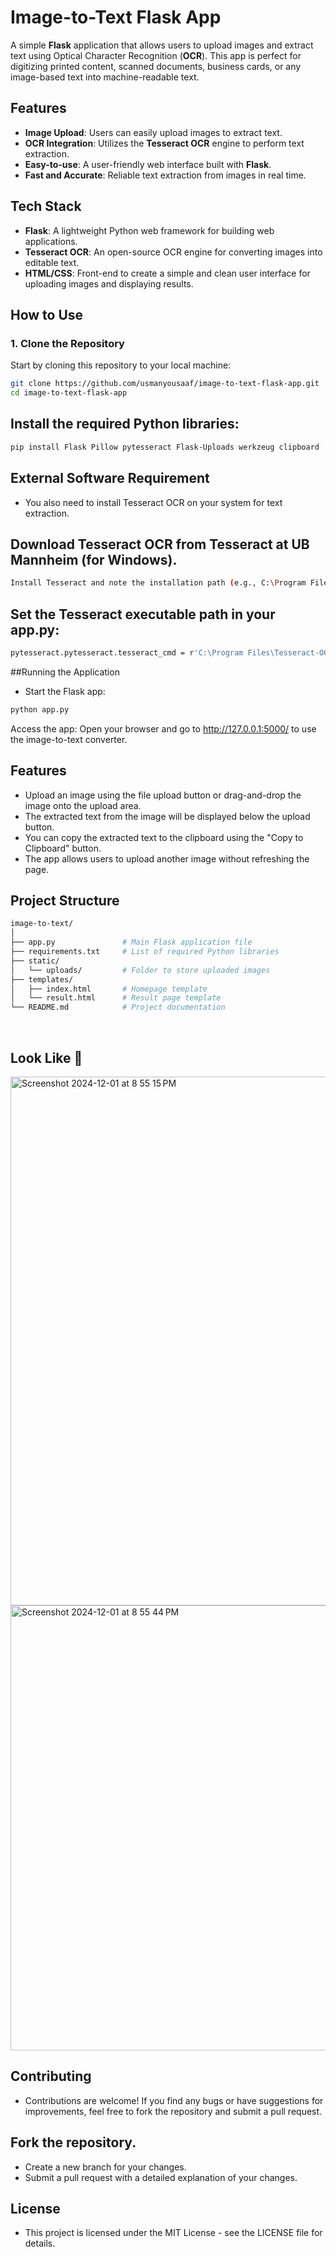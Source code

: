 # Image-to-Text Flask App

A simple **Flask** application that allows users to upload images and extract text using Optical Character Recognition (**OCR**). This app is perfect for digitizing printed content, scanned documents, business cards, or any image-based text into machine-readable text.

## Features

- **Image Upload**: Users can easily upload images to extract text.
- **OCR Integration**: Utilizes the **Tesseract OCR** engine to perform text extraction.
- **Easy-to-use**: A user-friendly web interface built with **Flask**.
- **Fast and Accurate**: Reliable text extraction from images in real time.

## Tech Stack

- **Flask**: A lightweight Python web framework for building web applications.
- **Tesseract OCR**: An open-source OCR engine for converting images into editable text.
- **HTML/CSS**: Front-end to create a simple and clean user interface for uploading images and displaying results.

## How to Use

### 1. Clone the Repository

Start by cloning this repository to your local machine:

```bash
git clone https://github.com/usmanyousaaf/image-to-text-flask-app.git
cd image-to-text-flask-app
```

## Install the required Python libraries:

```bash
pip install Flask Pillow pytesseract Flask-Uploads werkzeug clipboard
```

## External Software Requirement
- You also need to install Tesseract OCR on your system for text extraction.

## Download Tesseract OCR from Tesseract at UB Mannheim (for Windows).
```bash
Install Tesseract and note the installation path (e.g., C:\Program Files\Tesseract-OCR).
```
## Set the Tesseract executable path in your app.py:
```bash
pytesseract.pytesseract.tesseract_cmd = r'C:\Program Files\Tesseract-OCR\tesseract.exe'
```
##Running the Application
- Start the Flask app:
```bash
python app.py
```

Access the app: Open your browser and go to http://127.0.0.1:5000/ to use the image-to-text converter.

## Features
- Upload an image using the file upload button or drag-and-drop the image onto the upload area.
- The extracted text from the image will be displayed below the upload button.
- You can copy the extracted text to the clipboard using the "Copy to Clipboard" button.
- The app allows users to upload another image without refreshing the page.

## Project Structure
```bash
image-to-text/
│
├── app.py               # Main Flask application file
├── requirements.txt     # List of required Python libraries
├── static/
│   └── uploads/         # Folder to store uploaded images
├── templates/
│   ├── index.html       # Homepage template
│   └── result.html      # Result page template
└── README.md            # Project documentation

```
<br>

## Look Like 👀 
<img width="846" alt="Screenshot 2024-12-01 at 8 55 15 PM" src="https://github.com/user-attachments/assets/974dca88-9631-45a7-8b19-1b4da349150f">
<br>
<img width="712" alt="Screenshot 2024-12-01 at 8 55 44 PM" src="https://github.com/user-attachments/assets/5c35bd0f-079f-4f7f-b215-7707c3385dbc">


## Contributing
- Contributions are welcome! If you find any bugs or have suggestions for improvements, feel free to fork the repository and submit a pull request.

## Fork the repository.
- Create a new branch for your changes.
- Submit a pull request with a detailed explanation of your changes.

## License
- This project is licensed under the MIT License - see the LICENSE file for details.
